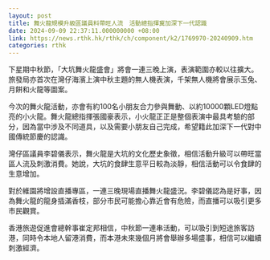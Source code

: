 ```yaml
---
layout: post
title: 舞火龍規模升級區議員料帶旺人流　活動總指揮冀加深下一代認識
date: 2024-09-09 22:37:11.000000000 +08:00
link: https://news.rthk.hk/rthk/ch/component/k2/1769970-20240909.htm
categories: rthk
---
```


下星期中秋節，「大坑舞火龍盛會」將會一連三晚上演，表演範圍亦較以往擴大。旅發局亦首次在灣仔海濱上演中秋主題的無人機表演，千架無人機將會展示玉兔、月餅和火龍等圖案。

今次的舞火龍活動，亦會有約100名小朋友合力參與舞動、以約10000顆LED燈點亮的小火龍。舞火龍總指揮張國豪表示，小火龍正正是整個表演中最具考驗的部分，因為當中涉及不同道具，以及需要小朋友自己完成，希望籍此加深下一代對中國傳統節慶的認識。

灣仔區議員李碧儀表示，舞火龍是大坑的文化歷史象徵，相信活動升級可以帶旺當區人流及刺激消費。她說，大坑的食肆生意平日較為淡靜，相信活動可以令食肆的生意增加。

對於維園將增設直播專區，一連三晚現場直播舞火龍盛況。李碧儀認為是好事，因為舞火龍的龍身插滿香枝，部分市民可能擔心靠近會有危險，而直播可以吸引更多市民觀賞。

香港旅遊促進會總幹事崔定邦相信，中秋節一連串活動，可以吸引到短途旅客訪港，同時令本地人留港消費，而本港未來幾個月將會舉辦多場盛事，相信可以繼續刺激經濟。

